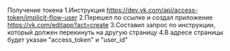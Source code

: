 Получение токена
1.Инструкция https://dev.vk.com/api/access-token/implicit-flow-user
2.Перешел по ссылке и создал приложение https://vk.com/editapp?act=create
3.Составил запрос по инструкции, который должен перекинуть на другую страницу
4.В адресе страницы будет указан "access_token" и "user_id" 
